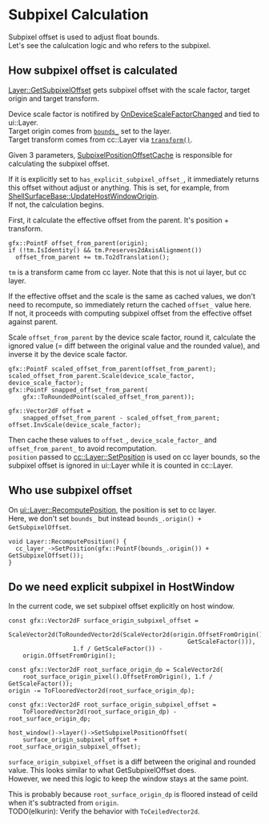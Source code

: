 # Subpixel Calculation

Subpixel offset is used to adjust float bounds.  
Let's see the calulcation logic and who refers to the subpixel.

## How subpixel offset is calculated
[Layer::GetSubpixelOffset](https://source.chromium.org/chromium/chromium/src/+/main:ui/compositor/layer.cc;l=525;drc=977dc02c431b4979e34c7792bc3d646f649dacb4) gets subpixel offset with the scale factor, target origin and target transform.

Device scale factor is notifired by [OnDeviceScaleFactorChanged](https://source.chromium.org/chromium/chromium/src/+/main:ui/compositor/layer.cc;l=1328;drc=977dc02c431b4979e34c7792bc3d646f649dacb4) and tied to ui::Layer.  
Target origin comes from [`bounds_`](https://source.chromium.org/chromium/chromium/src/+/main:ui/compositor/layer.h;l=738;drc=977dc02c431b4979e34c7792bc3d646f649dacb4) set to the layer.  
Target transform comes from cc::Layer via [`transform()`](https://source.chromium.org/chromium/chromium/src/+/main:cc/layers/layer.h;l=420;drc=977dc02c431b4979e34c7792bc3d646f649dacb4).  

Given 3 parameters, [SubpixelPositionOffsetCache](https://source.chromium.org/chromium/chromium/src/+/main:ui/compositor/layer.cc;l=122;drc=3e8ca029a67e50cd5a73ae784da40b05c63df153) is responsible for calculating the subpixel offset.

If it is explicitly set to `has_explicit_subpixel_offset_`, it immediately returns this offset without adjust or anything. This is set, for example, from [ShellSurfaceBase::UpdateHostWindowOrigin](https://source.chromium.org/chromium/chromium/src/+/main:components/exo/shell_surface_base.cc;l=1927-1928;drc=977dc02c431b4979e34c7792bc3d646f649dacb4).  
If not, the calculation begins.  

First, it calculate the effective offset from the parent. It's position + transform.
```cpp=
gfx::PointF offset_from_parent(origin);
if (!tm.IsIdentity() && tm.Preserves2dAxisAlignment())
  offset_from_parent += tm.To2dTranslation();
```
`tm` is a transform came from cc layer. Note that this is not ui layer, but cc layer.

If the effective offset and the scale is the same as cached values, we don't need to recompute, so immediately return the cached `offset_` value here.  
If not, it proceeds with computing subpixel offset from the effective offset against parent.

Scale `offset_from_parent` by the device scale factor, round it, calculate the ignored value (= diff between the original value and the rounded value), and inverse it by the device scale factor.
```cpp=
gfx::PointF scaled_offset_from_parent(offset_from_parent);
scaled_offset_from_parent.Scale(device_scale_factor, device_scale_factor);
gfx::PointF snapped_offset_from_parent(
    gfx::ToRoundedPoint(scaled_offset_from_parent));

gfx::Vector2dF offset =
    snapped_offset_from_parent - scaled_offset_from_parent;
offset.InvScale(device_scale_factor);
```

Then cache these values to `offset_`, `device_scale_factor_` and `offset_from_parent_` to avoid recomputation.  
`position` passed to [cc::Layer::SetPosition](https://source.chromium.org/chromium/chromium/src/+/main:cc/layers/layer.cc;l=896;drc=977dc02c431b4979e34c7792bc3d646f649dacb4) is used on cc layer bounds, so the subpixel offset is ignored in ui::Layer while it is counted in cc::Layer.

## Who use subpixel offset
On [ui::Layer::RecomputePosition](https://source.chromium.org/chromium/chromium/src/+/main:ui/compositor/layer.cc;l=1784;drc=977dc02c431b4979e34c7792bc3d646f649dacb4), the position is set to cc layer.  
Here, we don't set `bounds_` but instead `bounds_.origin() + GetSubpixelOffset`.
```cpp=
void Layer::RecomputePosition() {
  cc_layer_->SetPosition(gfx::PointF(bounds_.origin()) + GetSubpixelOffset());
}
```

## Do we need explicit subpixel in HostWindow
In the current code, we set subpixel offset explicitly on host window.
```cpp=
const gfx::Vector2dF surface_origin_subpixel_offset =
    ScaleVector2d(ToRoundedVector2d(ScaleVector2d(origin.OffsetFromOrigin(),
                                                  GetScaleFactor())),
                  1.f / GetScaleFactor()) -
    origin.OffsetFromOrigin();

const gfx::Vector2dF root_surface_origin_dp = ScaleVector2d(
    root_surface_origin_pixel().OffsetFromOrigin(), 1.f / GetScaleFactor());
origin -= ToFlooredVector2d(root_surface_origin_dp);

const gfx::Vector2dF root_surface_origin_subpixel_offset =
    ToFlooredVector2d(root_surface_origin_dp) - root_surface_origin_dp;

host_window()->layer()->SetSubpixelPositionOffset(
    surface_origin_subpixel_offset + root_surface_origin_subpixel_offset);
```

`surface_origin_subpixel_offset` is a diff between the original and rounded value. This looks similar to what GetSubpixelOffset does.  
However, we need this logic to keep the window stays at the same point.  

This is probably because `root_surface_origin_dp` is floored instead of ceild when it's subtracted from `origin`.  
TODO(elkurin): Verify the behavior with `ToCeiledVector2d`.
